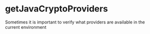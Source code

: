 # getJavaCryptoProviders
Sometimes it is important to verify what providers are available in the current environment
